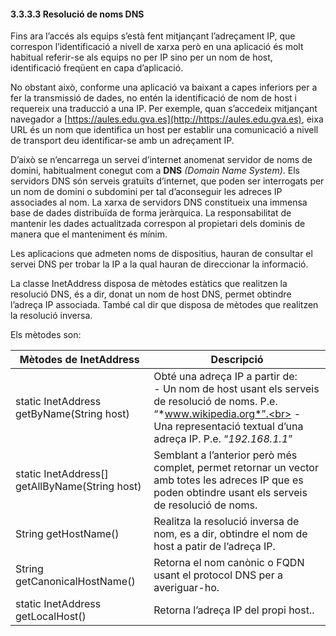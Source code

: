 #### 3.3.3.3  Resolució de noms DNS 

Fins ara l’accés als equips s’està fent mitjançant l’adreçament IP, que correspon l’identificació a nivell de xarxa però en una aplicació és molt habitual referir-se als equips no per IP sino per un nom de host, identificació freqüent en capa d’aplicació.

No obstant això, conforme una aplicació va baixant a capes inferiors per a fer la transmissió de dades, no entén la identificació de nom de host i requereix una traducció a una IP. Per exemple, quan s’accedeix mitjançant navegador a [https://aules.edu.gva.es](http://https://aules.edu.gva.es), eixa URL és un nom que identifica un host per establir una comunicació a nivell de transport deu identificar-se amb un adreçament IP. 

D’això se n’encarrega un servei d’internet anomenat servidor de noms de domini, habitualment conegut com a **DNS** *(Domain Name System)*. Els servidors DNS són serveis gratuïts d’internet, que poden ser interrogats per un nom de domini o subdomini per tal d’aconseguir les adreces IP associades al nom. La xarxa de servidors DNS constitueix una immensa base de dades distribuïda de forma jeràrquica. La responsabilitat de mantenir les dades actualitzada correspon al propietari dels dominis de manera que el manteniment és mínim.

Les aplicacions que admeten noms de dispositius, hauran de consultar el servei DNS per trobar la IP a la qual hauran de direccionar la informació.

La classe InetAddress  disposa de mètodes estàtics que realitzen la resolució DNS, és a dir, donat un nom de host DNS, permet obtindre l’adreça IP associada. També cal dir que disposa de mètodes que realitzen la resolució inversa.

Els mètodes son:

| Mètodes de InetAddress | Descripció |
| ----- | ----- |
| static InetAddress     getByName(String host) | Obté una adreça IP a partir de:<br> - Un nom de host usant els serveis de resolució de noms. P.e. “*www.wikipedia.org*”.<br> - Una representació textual d’una adreça IP. P.e. “*192.168.1.1*”     	 |
| static InetAddress\[\]     getAllByName(String host) | Semblant a l’anterior però més complet, permet retornar un vector amb totes les adreces IP que es poden obtindre usant els serveis de resolució de noms. |
| String     getHostName() | Realitza la resolució inversa de nom, es a dir, obtindre el nom de host a patir de l’adreça IP. |
| String     getCanonicalHostName() | Retorna el nom canònic o FQDN usant el protocol DNS per a averiguar-ho. |
| static InetAddress     getLocalHost() | Retorna l’adreça IP del propi host.. |